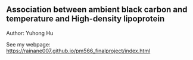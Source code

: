 ## Association between ambient black carbon and temperature and High-density lipoprotein

Author: Yuhong Hu

See my webpage: https://rainane007.github.io/pm566_finalproject/index.html
